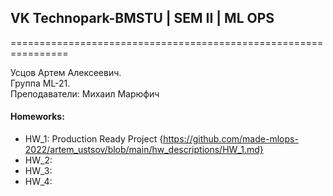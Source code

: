 ## VK Technopark-BMSTU | SEM II | ML OPS

================================================================ 
  
Усцов Артем Алексеевич.  
Группа ML-21.  
Преподаватели: Михаил Марюфич  

#### Homeworks:
- HW_1: Production Ready Project {https://github.com/made-mlops-2022/artem_ustsov/blob/main/hw_descriptions/HW_1.md}
- HW_2:
- HW_3:
- HW_4:
